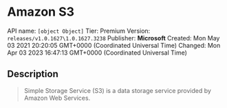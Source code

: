 # Amazon S3
API name: `[object Object]`
Tier: Premium
Version: `releases/v1.0.1627\1.0.1627.3238`
Publisher: **Microsoft**
Created: Mon May 03 2021 20:20:05 GMT+0000 (Coordinated Universal Time)
Changed: Mon Apr 03 2023 16:47:13 GMT+0000 (Coordinated Universal Time)

## Description
> Simple Storage Service (S3) is a data storage service provided by Amazon Web Services.
